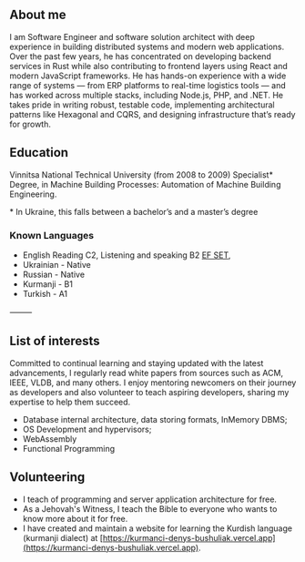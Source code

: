 ## About me

I am Software Engineer and software solution
architect with deep experience in building distributed
systems and modern web applications. Over the past
few years, he has concentrated on developing backend
services in Rust while also contributing to frontend
layers using React and modern JavaScript frameworks.
He has hands-on experience with a wide range of
systems — from ERP platforms to real-time logistics
tools — and has worked across multiple stacks,
including Node.js, PHP, and .NET. He takes pride in
writing robust, testable code, implementing
architectural patterns like Hexagonal and CQRS, and
designing infrastructure that’s ready for growth.

<h2 id="education">Education</h2>

Vinnitsa National Technical University (from 2008 to 2009)
Specialist* Degree, in Machine Building Processes: Automation of Machine Building
Engineering.

\* In Ukraine, this falls between a bachelor’s and a master’s degree

### Known Languages
* English Reading C2, Listening and speaking B2 [EF SET](https://cert.efset.org/WSdoAM),
* Ukrainian - Native
* Russian - Native
* Kurmanji - B1
* Turkish - A1


⸻
<h2 id="list-of-interests">List of interests</h2>

Committed to continual learning and staying updated with the latest advancements, I regularly read white papers from sources such as ACM, IEEE, VLDB, and many others. I enjoy mentoring newcomers on their journey as developers and also volunteer to teach aspiring developers, sharing my expertise to help them succeed.

* Database internal architecture, data storing formats, InMemory DBMS;
* OS Development and hypervisors;
* WebAssembly
* Functional Programming

<h2 id="volunteering">Volunteering</h2>

* I teach of programming and server application architecture for free.
* As a Jehovah's Witness, I teach the Bible to everyone who wants to know more about
it for free.
* I have created and maintain a website for learning the Kurdish language (kurmanji
dialect) at [https://kurmanci-denys-bushuliak.vercel.app](https://kurmanci-denys-bushuliak.vercel.app).
